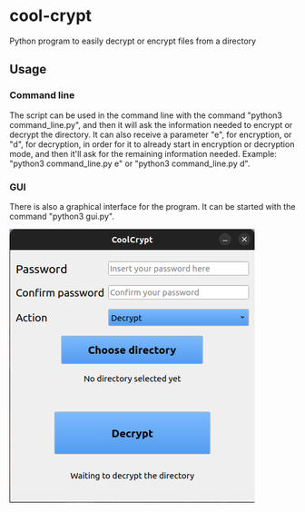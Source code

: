 # cool-crypt
Python program to easily decrypt or encrypt files from a directory


## Usage

### Command line
The script can be used in the command line with the command "python3 command_line.py", and then it will ask the information needed to encrypt or decrypt the directory. It can also receive a parameter "e", for encryption, or "d", for decryption, in order for it to already start in encryption or decryption mode, and then it'll ask for the remaining information needed. Example: "python3 command_line.py e" or "python3 command_line.py d".

### GUI
There is also a graphical interface for the program. It can be started with the command "python3 gui.py".

![Main_screen](https://github.com/Blackth01/cool-crypt/blob/main/screenshots/main_screen.png?raw=true)
